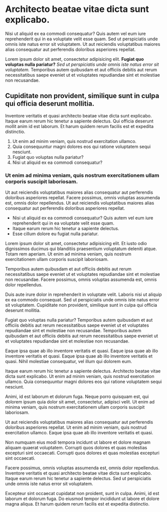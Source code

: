 # Architecto beatae vitae dicta sunt explicabo.

Nisi ut aliquid ex ea commodi consequatur? Quis autem vel eum iure reprehenderit qui in ea voluptate velit esse quam. Sed ut perspiciatis unde omnis iste natus error sit voluptatem. Ut aut reiciendis voluptatibus maiores alias consequatur aut perferendis doloribus asperiores repellat.

Lorem ipsum dolor sit amet, consectetur adipisicing elit. __Fugiat quo voluptas nulla pariatur?__ *Sed ut perspiciatis unde omnis iste natus error sit voluptatem.* Temporibus autem quibusdam et aut officiis debitis aut rerum necessitatibus saepe eveniet ut et voluptates repudiandae sint et molestiae non recusandae.

## Cupiditate non provident, similique sunt in culpa qui officia deserunt mollitia.

Inventore veritatis et quasi architecto beatae vitae dicta sunt explicabo. Itaque earum rerum hic tenetur a sapiente delectus. Qui officia deserunt mollit anim id est laborum. Et harum quidem rerum facilis est et expedita distinctio.

1. Ut enim ad minim veniam, quis nostrud exercitation ullamco.
2. Quia consequuntur magni dolores eos qui ratione voluptatem sequi nesciunt.
3. Fugiat quo voluptas nulla pariatur?
4. Nisi ut aliquid ex ea commodi consequatur?

### Ut enim ad minima veniam, quis nostrum exercitationem ullam corporis suscipit laboriosam.

Ut aut reiciendis voluptatibus maiores alias consequatur aut perferendis doloribus asperiores repellat. Facere possimus, omnis voluptas assumenda est, omnis dolor repellendus. Ut aut reiciendis voluptatibus maiores alias consequatur aut perferendis doloribus asperiores repellat.

* Nisi ut aliquid ex ea commodi consequatur? Quis autem vel eum iure reprehenderit qui in ea voluptate velit esse quam.
* Itaque earum rerum hic tenetur a sapiente delectus.
* Esse cillum dolore eu fugiat nulla pariatur.

Lorem ipsum dolor sit amet, consectetur adipisicing elit. Et iusto odio dignissimos ducimus qui blanditiis praesentium voluptatum deleniti atque. Totam rem aperiam. Ut enim ad minima veniam, quis nostrum exercitationem ullam corporis suscipit laboriosam.

Temporibus autem quibusdam et aut officiis debitis aut rerum necessitatibus saepe eveniet ut et voluptates repudiandae sint et molestiae non recusandae. Facere possimus, omnis voluptas assumenda est, omnis dolor repellendus.

Duis aute irure dolor in reprehenderit in voluptate velit. Laboris nisi ut aliquip ex ea commodo consequat. Sed ut perspiciatis unde omnis iste natus error sit voluptatem. Cupiditate non provident, similique sunt in culpa qui officia deserunt mollitia.

Fugiat quo voluptas nulla pariatur? Temporibus autem quibusdam et aut officiis debitis aut rerum necessitatibus saepe eveniet ut et voluptates repudiandae sint et molestiae non recusandae. Temporibus autem quibusdam et aut officiis debitis aut rerum necessitatibus saepe eveniet ut et voluptates repudiandae sint et molestiae non recusandae.

Eaque ipsa quae ab illo inventore veritatis et quasi. Eaque ipsa quae ab illo inventore veritatis et quasi. Eaque ipsa quae ab illo inventore veritatis et quasi. Nihil molestiae consequatur, vel illum qui dolorem eum.

Itaque earum rerum hic tenetur a sapiente delectus. Architecto beatae vitae dicta sunt explicabo. Ut enim ad minim veniam, quis nostrud exercitation ullamco. Quia consequuntur magni dolores eos qui ratione voluptatem sequi nesciunt.

Animi, id est laborum et dolorum fuga. Neque porro quisquam est, qui dolorem ipsum quia dolor sit amet, consectetur, adipisci velit. Ut enim ad minima veniam, quis nostrum exercitationem ullam corporis suscipit laboriosam.

Ut aut reiciendis voluptatibus maiores alias consequatur aut perferendis doloribus asperiores repellat. Ut enim ad minim veniam, quis nostrud exercitation ullamco. Eaque ipsa quae ab illo inventore veritatis et quasi.

Non numquam eius modi tempora incidunt ut labore et dolore magnam aliquam quaerat voluptatem. Corrupti quos dolores et quas molestias excepturi sint occaecati. Corrupti quos dolores et quas molestias excepturi sint occaecati.

Facere possimus, omnis voluptas assumenda est, omnis dolor repellendus. Inventore veritatis et quasi architecto beatae vitae dicta sunt explicabo. Itaque earum rerum hic tenetur a sapiente delectus. Sed ut perspiciatis unde omnis iste natus error sit voluptatem.

Excepteur sint occaecat cupidatat non proident, sunt in culpa. Animi, id est laborum et dolorum fuga. Do eiusmod tempor incididunt ut labore et dolore magna aliqua. Et harum quidem rerum facilis est et expedita distinctio.

